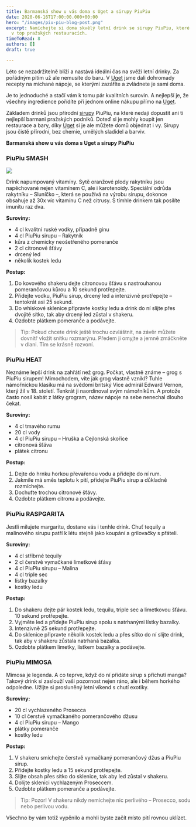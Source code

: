 ```yaml
---
title: Barmanská show u vás doma s Uget a sirupy PiuPiu
date: 2020-06-16T17:00:00.000+00:00
hero: "/images/piu-piu-blog-post.png"
excerpt: Namíchejte si doma skvělý letní drink se sirupy PiuPiu, které používají barmani
  v top pražských restauracích.
timeToRead: 8
authors: []
draft: true

---
```

Léto se nezadržitelně blíží a nastává ideální čas na svěží letní drinky. Za pořádným pitím už ale nemusíte do baru. V [Uget](https://shop.uget.cz/main "Uget") jsme dali dohromady recepty na míchané nápoje, se kterými zazáříte a zvládnete je sami doma.

Je to jednoduché a stačí vám k tomu pár kvalitních surovin. A nejlepší je, že všechny ingredience pořídíte při jednom online nákupu přímo na [Uget](https://shop.uget.cz/main "Uget").

Základem drinků jsou přírodní [sirupy](https://shop.uget.cz/products?categories=13&suppliers=12 "sirupy") PiuPiu, na které nedají dopustit ani ti nejlepší barmani pražských podniků. Doteď si je mohly koupit jen restaurace a bary, díky [Uget](https://shop.uget.cz/main "Uget") si je ale můžete domů objednat i vy. Sirupy jsou čistě přírodní, bez chemie, umělých sladidel a barviv.

**Barmanská show u vás doma s Uget a sirupy PiuPiu**

### PiuPiu SMASH

![](/images/uget_rakytnikovy_sirup_rakytnik.jpg)

Drink napumpovaný vitamíny. Sytě oranžové plody rakytníku jsou napěchované nejen vitamínem C, ale i karotenoidy. Speciální odrůda rakytníku – Sluníčko –, která se používá na výrobu sirupu, dokonce obsahuje až 30x víc vitamínu C než citrusy. S tímhle drinkem tak posílíte imunitu raz dva.

**Suroviny:**

* 4 cl kvalitní ruské vodky, případně ginu
* 4 cl PiuPiu sirupu – Rakytník
* kůra z chemicky neošetřeného pomeranče
* 2 cl citronové šťávy
* drcený led
* několik kostek ledu

**Postup:**

1. Do kovového shakeru dejte citronovou šťávu s nastrouhanou pomerančovou kůrou a 10 sekund protřepejte.
2. Přidejte vodku, PiuPiu sirup, drcený led a intenzivně protřepejte – tentokrát asi 25 sekund.
3. Do whiskové sklenice připravte kostky ledu a drink do ní slijte přes dvojité sítko, tak aby drcený led zůstal v shakeru.
4. Ozdobte plátkem pomeranče a podávejte.

> Tip: Pokud chcete drink ještě trochu ozvláštnit, na závěr můžete dovnitř vložit snítku rozmarýnu. Předem ji omyjte a jemně zmáčkněte v dlani. Tím se krásně rozvoní.

### PiuPiu HEAT

Neznáme lepší drink na zahřátí než grog. Počkat, vlastně známe – grog s PiuPiu sirupem! Mimochodem, víte jak grog vlastně vznikl? Tuhle námořnickou klasiku má na svědomí britský Vice admirál Edward Vernon, který žil v 18. století. Tenkrát ji naordinoval svým námořníkům. A protože často nosil kabát z látky grogram, název nápoje na sebe nenechal dlouho čekat.

**Suroviny:**

* 4 cl tmavého rumu
* 20 cl vody
* 4 cl PiuPiu sirupu – Hruška a Cejlonská skořice
* citronová šťáva
* plátek citronu

**Postup:**

1. Dejte do hrnku horkou převařenou vodu a přidejte do ní rum.
2. Jakmile má směs teplotu k pití, přidejte PiuPiu sirup a důkladně rozmíchejte.
3. Dochuťte trochou citronové šťávy.
4. Ozdobte plátkem citronu a podávejte.

### PiuPiu RASPGARITA

Jestli milujete margaritu, dostane vás i tenhle drink. Chuť tequily a malinového sirupu patří k létu stejně jako koupání a grilovačky s přáteli.

**Suroviny:**

* 4 cl stříbrné tequily
* 2 cl čerstvě vymačkané limetkové šťávy
* 4 cl PiuPiu sirupu – Malina
* 4 cl triple sec
* lístky bazalky
* kostky ledu

**Postup:**

1. Do shakeru dejte pár kostek ledu, tequilu, triple sec a limetkovou šťávu. 10 sekund protřepejte.
2. Vyjměte led a přidejte PiuPiu sirup spolu s natrhanými lístky bazalky.
3. Intenzivně 25 sekund protřepejte.
4. Do sklenice připravte několik kostek ledu a přes sítko do ní slijte drink, tak aby v shakeru zůstala natrhaná bazalka.
5. Ozdobte plátkem limetky, lístkem bazalky a podávejte.

### PiuPiu MIMOSA

Mimosa je legenda. A co teprve, když do ní přidáte sirup s příchutí manga? Takový drink si zaslouží vaši pozornost nejen ráno, ale i během horkého odpoledne. Užijte si prosluněný letní víkend s chutí exotiky.

**Suroviny:**

* 20 cl vychlazeného Prosecca
* 10 cl čerstvě vymačkaného pomerančového džusu
* 4 cl PiuPiu sirupu – Mango
* plátky pomeranče
* kostky ledu

**Postup:**

1. V shakeru smíchejte čerstvě vymačkaný pomerančový džus a PiuPiu sirup.
2. Přidejte kostky ledu a 15 sekund protřepejte.
3. Slijte obsah přes sítko do sklenice, tak aby led zůstal v shakeru.
4. Dolijte sklenici vychlazeným Proseccem.
5. Ozdobte plátkem pomeranče a podávejte.

> Tip: Pozor! V shakeru nikdy nemíchejte nic perlivého – Prosecco, sodu nebo perlivou vodu.

Všechno by vám totiž vypěnilo a mohli byste začít místo pití rovnou uklízet.